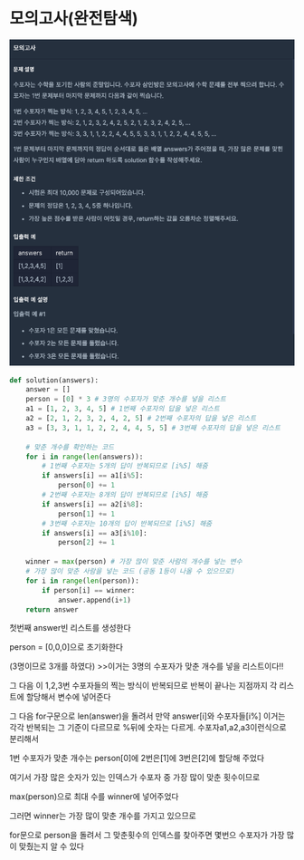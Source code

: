 # 모의고사(완전탐색)

![스크린샷 2023-03-06 오전 1.23.15.png](%E1%84%86%E1%85%A9%E1%84%8B%E1%85%B4%E1%84%80%E1%85%A9%E1%84%89%E1%85%A1(%E1%84%8B%E1%85%AA%E1%86%AB%E1%84%8C%E1%85%A5%E1%86%AB%E1%84%90%E1%85%A1%E1%86%B7%E1%84%89%E1%85%A2%E1%86%A8)%209aca8e862f3049bf9f1f4e71817dc4c3/%25E1%2584%2589%25E1%2585%25B3%25E1%2584%258F%25E1%2585%25B3%25E1%2584%2585%25E1%2585%25B5%25E1%2586%25AB%25E1%2584%2589%25E1%2585%25A3%25E1%2586%25BA_2023-03-06_%25E1%2584%258B%25E1%2585%25A9%25E1%2584%258C%25E1%2585%25A5%25E1%2586%25AB_1.23.15.png)

```python
def solution(answers):
    answer = []
    person = [0] * 3 # 3명의 수포자가 맞춘 개수를 넣을 리스트
    a1 = [1, 2, 3, 4, 5] # 1번째 수포자의 답을 넣은 리스트
    a2 = [2, 1, 2, 3, 2, 4, 2, 5] # 2번째 수포자의 답을 넣은 리스트
    a3 = [3, 3, 1, 1, 2, 2, 4, 4, 5, 5] # 3번째 수포자의 답을 넣은 리스트

    # 맞춘 개수를 확인하는 코드
    for i in range(len(answers)):
        # 1번째 수포자는 5개의 답이 반복되므로 [i%5] 해줌
        if answers[i] == a1[i%5]:
            person[0] += 1
        # 2번째 수포자는 8개의 답이 반복되므로 [i%5] 해줌
        if answers[i] == a2[i%8]:
            person[1] += 1
        # 3번째 수포자는 10개의 답이 반복되므로 [i%5] 해줌
        if answers[i] == a3[i%10]:
            person[2] += 1

    winner = max(person) # 가장 많이 맞춘 사람의 개수를 넣는 변수 
    # 가장 많이 맞춘 사람을 넣는 코드 (공동 1등이 나올 수 있으므로)
    for i in range(len(person)):
        if person[i] == winner:
            answer.append(i+1)
    return answer
```

첫번째 answer빈 리스트를 생성한다

person = [0,0,0]으로 초기화한다

(3명이므로 3개를 하였다) >>이거는 3명의 수포자가 맞춘 개수를 넣을 리스트이다!!

그 다음 이 1,2,3번 수포자들의 찍는 방식이 반복되므로 반복이 끝나는 지점까지 각 리스트에 할당해서 변수에 넣어준다

그 다음 for구문으로 len(answer)을 돌려서 만약 answer[i]와 수포자들[i%] 이거는 각각 반복되는 그 기준이 다르므로 %뒤에 숫자는 다르게. 수포자a1,a2,a3이런식으로 분리해서

1번 수포자가 맞춘 개수는 person[0]에 2번은[1]에 3번은[2]에  할당해 주었다

여기서 가장 많은 숫자가 있는 인덱스가 수포자 중 가장 많이 맞춘 횟수이므로

max(person)으로 최대 수를 winner에 넣어주었다

그러면 winner는 가장 많이 맞춘 개수를 가지고 있으므로

for문으로 person을 돌려서 그 맞춘횟수의 인덱스를 찾아주면 몇번으 수포자가 가장 많이 맞췄는지 알 수 있다